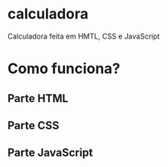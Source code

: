 # calculadora
Calculadora feita em HMTL, CSS e JavaScript

# Como funciona?

## Parte HTML

## Parte CSS

## Parte JavaScript
